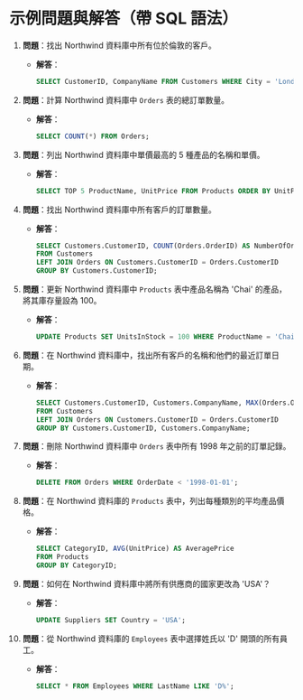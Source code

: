 # 示例問題與解答（帶 SQL 語法）

1. **問題**：找出 Northwind 資料庫中所有位於倫敦的客戶。
   - **解答**：
     ```SQL
     SELECT CustomerID, CompanyName FROM Customers WHERE City = 'London';
     ```

2. **問題**：計算 Northwind 資料庫中 `Orders` 表的總訂單數量。
   - **解答**：
     ```SQL
     SELECT COUNT(*) FROM Orders;
     ```

3. **問題**：列出 Northwind 資料庫中單價最高的 5 種產品的名稱和單價。
   - **解答**：
     ```SQL
     SELECT TOP 5 ProductName, UnitPrice FROM Products ORDER BY UnitPrice DESC;
     ```

4. **問題**：找出 Northwind 資料庫中所有客戶的訂單數量。
   - **解答**：
     ```SQL
     SELECT Customers.CustomerID, COUNT(Orders.OrderID) AS NumberOfOrders
     FROM Customers
     LEFT JOIN Orders ON Customers.CustomerID = Orders.CustomerID
     GROUP BY Customers.CustomerID;
     ```

5. **問題**：更新 Northwind 資料庫中 `Products` 表中產品名稱為 'Chai' 的產品，將其庫存量設為 100。
   - **解答**：
     ```SQL
     UPDATE Products SET UnitsInStock = 100 WHERE ProductName = 'Chai';
     ```

6. **問題**：在 Northwind 資料庫中，找出所有客戶的名稱和他們的最近訂單日期。
   - **解答**：
     ```SQL
     SELECT Customers.CustomerID, Customers.CompanyName, MAX(Orders.OrderDate) AS LatestOrderDate
     FROM Customers
     LEFT JOIN Orders ON Customers.CustomerID = Orders.CustomerID
     GROUP BY Customers.CustomerID, Customers.CompanyName;
     ```

7. **問題**：刪除 Northwind 資料庫中 `Orders` 表中所有 1998 年之前的訂單記錄。
   - **解答**：
     ```SQL
     DELETE FROM Orders WHERE OrderDate < '1998-01-01';
     ```

8. **問題**：在 Northwind 資料庫的 `Products` 表中，列出每種類別的平均產品價格。
   - **解答**：
     ```SQL
     SELECT CategoryID, AVG(UnitPrice) AS AveragePrice
     FROM Products
     GROUP BY CategoryID;
     ```

9. **問題**：如何在 Northwind 資料庫中將所有供應商的國家更改為 'USA'？
   - **解答**：
     ```SQL
     UPDATE Suppliers SET Country = 'USA';
     ```

10. **問題**：從 Northwind 資料庫的 `Employees` 表中選擇姓氏以 'D' 開頭的所有員工。
    - **解答**：
      ```SQL
      SELECT * FROM Employees WHERE LastName LIKE 'D%';
      ```
